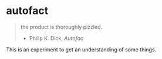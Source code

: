 # autofact
> the product is thoroughly pizzled.
>
>  - Philip K. Dick, _Autofac_

This is an experiment to get an understanding of some things.
